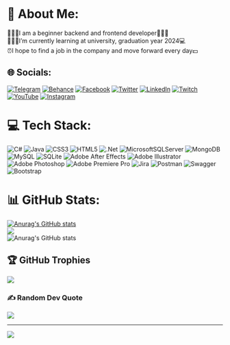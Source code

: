 # 💫 About Me:

👨🏻‍💻I am a beginner backend and frontend developer👨🏻‍💻<br>👨🏻‍🎓I’m currently learning at university, graduation year 2024💻<br>⏰I hope to find a job in the company and move forward every day💵<br>


## 🌐 Socials:
[![Telegram](https://img.shields.io/badge/Telegram-%2318F1F9.svg?logo=Telegram&logoColor=white)](https://t.me/H4ckYourPhone) [![Behance](https://img.shields.io/badge/Behance-1769ff?logo=behance&logoColor=white)](https://www.behance.net/sasha_gerzha) [![Facebook](https://img.shields.io/badge/Facebook-%231877F2.svg?logo=Facebook&logoColor=white)]([https://facebook.com/https://www.facebook.com/profile.php?id=100010522351429](https://www.facebook.com/profile.php?id=100010522351429)) [![Twitter](https://img.shields.io/badge/Twitter-%231DA1F2.svg?logo=Twitter&logoColor=white)](https://twitter.com/AGerzha) [![LinkedIn](https://img.shields.io/badge/LinkedIn-%230077B5.svg?logo=linkedin&logoColor=white)](https://www.linkedin.com/in/alexander-gerzha-4a407a245/) [![Twitch](https://img.shields.io/badge/Twitch-%239146FF.svg?logo=Twitch&logoColor=white)](https://www.twitch.tv/com4ndet) [![YouTube](https://img.shields.io/badge/YouTube-%23FF0000.svg?logo=YouTube&logoColor=white)](https://www.youtube.com/channel/UCansIlcgLgsnqTzcY2UiWiw)  [![Instagram](https://img.shields.io/badge/Instagram-%23E4405F.svg?logo=Instagram&logoColor=white)](https://www.instagram.com/gerbl4_sanya/) 

# 💻 Tech Stack:
![C#](https://img.shields.io/badge/c%23-%23239120.svg?style=for-the-badge&logo=c-sharp&logoColor=white) ![Java](https://img.shields.io/badge/Java-red?logo=Java&logoColor=white&style=for-the-badge) ![CSS3](https://img.shields.io/badge/css3-%231572B6.svg?style=for-the-badge&logo=css3&logoColor=white) ![HTML5](https://img.shields.io/badge/html5-%23E34F26.svg?style=for-the-badge&logo=html5&logoColor=white) ![.Net](https://img.shields.io/badge/.NET-5C2D91?style=for-the-badge&logo=.net&logoColor=white) ![MicrosoftSQLServer](https://img.shields.io/badge/Microsoft%20SQL%20Sever-CC2927?style=for-the-badge&logo=microsoft%20sql%20server&logoColor=white) ![MongoDB](https://img.shields.io/badge/MongoDB-%234ea94b.svg?style=for-the-badge&logo=mongodb&logoColor=white) ![MySQL](https://img.shields.io/badge/mysql-%2300f.svg?style=for-the-badge&logo=mysql&logoColor=white) ![SQLite](https://img.shields.io/badge/sqlite-%2307405e.svg?style=for-the-badge&logo=sqlite&logoColor=white) ![Adobe After Effects](https://img.shields.io/badge/Adobe%20After%20Effects-9999FF.svg?style=for-the-badge&logo=Adobe%20After%20Effects&logoColor=white) ![Adobe Illustrator](https://img.shields.io/badge/adobeillustrator-%23FF9A00.svg?style=for-the-badge&logo=adobeillustrator&logoColor=white) ![Adobe Photoshop](https://img.shields.io/badge/adobephotoshop-%2331A8FF.svg?style=for-the-badge&logo=adobephotoshop&logoColor=white) ![Adobe Premiere Pro](https://img.shields.io/badge/Adobe%20Premiere%20Pro-9999FF.svg?style=for-the-badge&logo=Adobe%20Premiere%20Pro&logoColor=white) ![Jira](https://img.shields.io/badge/jira-%230A0FFF.svg?style=for-the-badge&logo=jira&logoColor=white) ![Postman](https://img.shields.io/badge/Postman-FF6C37?style=for-the-badge&logo=postman&logoColor=white) ![Swagger](https://img.shields.io/badge/-Swagger-%23Clojure?style=for-the-badge&logo=swagger&logoColor=white) ![Bootstrap](https://img.shields.io/badge/bootstrap-%23563D7C.svg?style=for-the-badge&logo=bootstrap&logoColor=white)
# 📊 GitHub Stats:
[![Anurag's GitHub stats](https://github-readme-stats.vercel.app/api?username=PotatoHakers)](https://github.com/anuraghazra/github-readme-stats)<br/>
![](https://github-readme-streak-stats.herokuapp.com/?user=PotatoHakers&theme=tokyonight&hide_border=false)<br/>
![Anurag's GitHub stats](https://github-readme-stats.vercel.app/api?username=PotatoHakers&hide=contribs,prs)

## 🏆 GitHub Trophies
![](https://github-profile-trophy.vercel.app/?username=PotatoHakers&theme=onedark&no-frame=false&no-bg=true&margin-w=4)

### ✍️ Random Dev Quote
![](https://quotes-github-readme.vercel.app/api?type=horizontal&theme=tokyonight)

---
[![](https://visitcount.itsvg.in/api?id=PotatoHakers&icon=2&color=1)](https://visitcount.itsvg.in)
